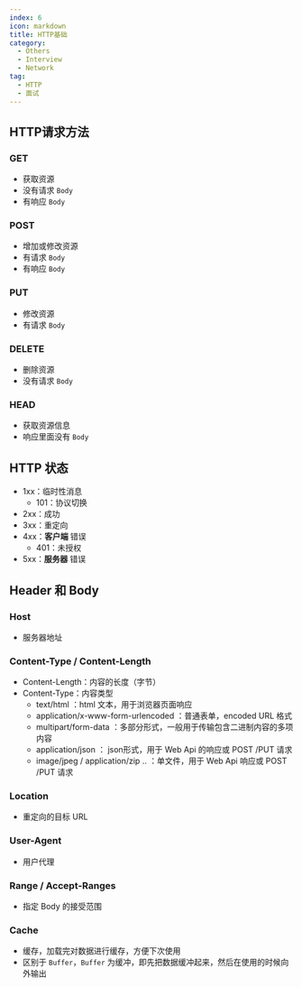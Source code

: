 ```yaml
---
index: 6
icon: markdown
title: HTTP基础
category:
  - Others
  - Interview
  - Network
tag:
  - HTTP
  - 面试
---
```


## HTTP请求方法

### GET

- 获取资源
- 没有请求 `Body`
- 有响应 `Body`

### POST

- 增加或修改资源
- 有请求 `Body`
- 有响应 `Body`

### PUT

- 修改资源
- 有请求 `Body`

### DELETE

- 删除资源
- 没有请求 `Body`

### HEAD

- 获取资源信息
- 响应里面没有 `Body`

## HTTP 状态

- 1xx：临时性消息
  - 101：协议切换
- 2xx：成功
- 3xx：重定向
- 4xx：**客户端** 错误
  - 401：未授权
- 5xx：**服务器** 错误

## Header 和 Body

### Host

- 服务器地址

### Content-Type / Content-Length

- Content-Length：内容的长度（字节）
- Content-Type：内容类型
  - text/html ：html 文本，用于浏览器页面响应
  - application/x-www-form-urlencoded ：普通表单，encoded URL 格式
  - multipart/form-data ：多部分形式，一般用于传输包含二进制内容的多项内容
  - application/json ： json形式，用于 Web Api 的响应或 POST /PUT 请求
  - image/jpeg / application/zip .. ：单文件，用于 Web Api 响应或 POST /PUT 请求

### Location

- 重定向的目标 URL

### User-Agent

- 用户代理

### Range / Accept-Ranges

- 指定 Body 的接受范围

### Cache

- 缓存，加载完对数据进行缓存，方便下次使用
- 区别于 `Buffer`，`Buffer` 为缓冲，即先把数据缓冲起来，然后在使用的时候向外输出
